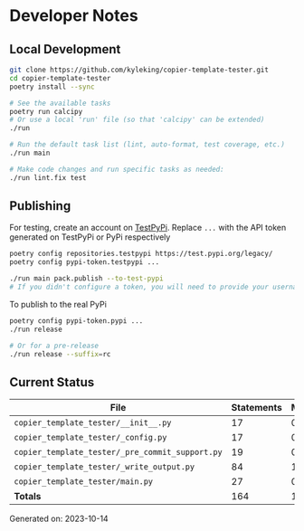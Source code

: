 # Developer Notes

## Local Development

```sh
git clone https://github.com/kyleking/copier-template-tester.git
cd copier-template-tester
poetry install --sync

# See the available tasks
poetry run calcipy
# Or use a local 'run' file (so that 'calcipy' can be extended)
./run

# Run the default task list (lint, auto-format, test coverage, etc.)
./run main

# Make code changes and run specific tasks as needed:
./run lint.fix test
```

## Publishing

For testing, create an account on [TestPyPi](https://test.pypi.org/legacy/). Replace `...` with the API token generated on TestPyPi or PyPi respectively

```sh
poetry config repositories.testpypi https://test.pypi.org/legacy/
poetry config pypi-token.testpypi ...

./run main pack.publish --to-test-pypi
# If you didn't configure a token, you will need to provide your username and password to publish
```

To publish to the real PyPi

```sh
poetry config pypi-token.pypi ...
./run release

# Or for a pre-release
./run release --suffix=rc
```

## Current Status

<!-- {cts} COVERAGE -->
| File                                            |   Statements |   Missing |   Excluded | Coverage   |
|-------------------------------------------------|--------------|-----------|------------|------------|
| `copier_template_tester/__init__.py`            |           17 |         0 |         17 | 100.0%     |
| `copier_template_tester/_config.py`             |           17 |         0 |          3 | 92.0%      |
| `copier_template_tester/_pre_commit_support.py` |           19 |         0 |          0 | 84.4%      |
| `copier_template_tester/_write_output.py`       |           84 |        10 |         13 | 81.1%      |
| `copier_template_tester/main.py`                |           27 |         0 |         15 | 96.6%      |
| **Totals**                                      |          164 |        10 |         48 | 86.2%      |

Generated on: 2023-10-14
<!-- {cte} -->

